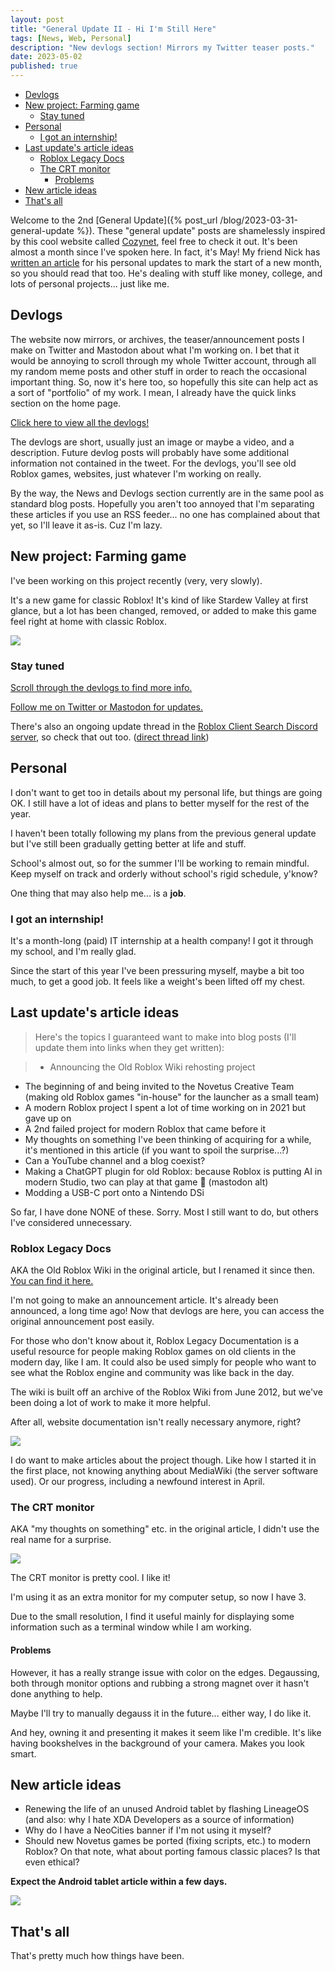 ```yaml
---
layout: post
title: "General Update II - Hi I'm Still Here"
tags: [News, Web, Personal]
description: "New devlogs section! Mirrors my Twitter teaser posts."
date: 2023-05-02
published: true
---
```


- [Devlogs](#devlogs)
- [New project: Farming game](#new-project-farming-game)
  - [Stay tuned](#stay-tuned)
- [Personal](#personal)
  - [I got an internship!](#i-got-an-internship)
- [Last update's article ideas](#last-updates-article-ideas)
  - [Roblox Legacy Docs](#roblox-legacy-docs)
  - [The CRT monitor](#the-crt-monitor)
    - [Problems](#problems)
- [New article ideas](#new-article-ideas)
- [That's all](#thats-all)


Welcome to the 2nd [General Update]({% post_url /blog/2023-03-31-general-update %}). These "general update" posts are shamelessly inspired by this cool website called [Cozynet](https://cozynet.org), feel free to check it out.
It's been almost a month since I've spoken here. In fact, it's May! My friend Nick has [written an article](https://nick64.me/netlogs/2023/05/first-post-of-may-status-update/) for his personal updates to mark the start of a new month, so you should read that too. He's dealing with stuff like money, college, and lots of personal projects... just like me.

## Devlogs

The website now mirrors, or archives, the teaser/announcement posts I make on Twitter and Mastodon about what I'm working on.
I bet that it would be annoying to scroll through my whole Twitter account, through all my random meme posts and other stuff in order to reach the occasional important thing.
So, now it's here too, so hopefully this site can help act as a sort of "portfolio" of my work. I mean, I already have the quick links section on the home page.

[Click here to view all the devlogs!](/tags/devlogs)


The devlogs are short, usually just an image or maybe a video, and a description. Future devlog posts will probably have some additional information not contained in the tweet. For the devlogs, you'll see old Roblox games, websites, just whatever I'm working on really.

By the way, the News and Devlogs section currently are in the same pool as standard blog posts. Hopefully you aren't too annoyed that I'm separating these articles if you use an RSS feeder... no one has complained about that yet, so I'll leave it as-is. Cuz I'm lazy.

## New project: Farming game

I've been working on this project recently (very, very slowly).

It's a new game for classic Roblox! It's kind of like Stardew Valley at first glance, but a lot has been changed, removed, or added to make this game feel right at home with classic Roblox.

![](/blog/media/TODO.png)

### Stay tuned

[Scroll through the devlogs to find more info.]((/tags/devlogs))

[Follow me on Twitter or Mastodon for updates.](/contact)

There's also an ongoing update thread in the [Roblox Client Search Discord server](https://discord.gg/CHFK7eXXMY), so check that out too. ([direct thread link](https://discord.com/channels/313349637870190592/1105872338785927278/1105872338785927278))

## Personal

I don't want to get too in details about my personal life, but things are going OK. I still have a lot of ideas and plans to better myself for the rest of the year.

I haven't been totally following my plans from the previous general update but I've still been gradually getting better at life and stuff.

School's almost out, so for the summer I'll be working to remain mindful. Keep myself on track and orderly without school's rigid schedule, y'know?

One thing that may also help me... is a **job**.

### I got an internship!

It's a month-long (paid) IT internship at a health company! I got it through my school, and I'm really glad.

Since the start of this year I've been pressuring myself, maybe a bit too much, to get a good job. It feels like a weight's been lifted off my chest.

## Last update's article ideas

> Here's the topics I guaranteed want to make into blog posts (I'll update them into links when they get written):

> - Announcing the Old Roblox Wiki rehosting project
- The beginning of and being invited to the Novetus Creative Team (making old Roblox games "in-house" for the launcher as a small team)
- A modern Roblox project I spent a lot of time working on in 2021 but gave up on
- A 2nd failed project for modern Roblox that came before it
- My thoughts on something I've been thinking of acquiring for a while, it's mentioned in this article (if you want to spoil the surprise...?)
- Can a YouTube channel and a blog coexist?
- Making a ChatGPT plugin for old Roblox: because Roblox is putting AI in modern Studio, two can play at that game :troll: (mastodon alt)
- Modding a USB-C port onto a Nintendo DSi

So far, I have done NONE of these. Sorry. Most I still want to do, but others I've considered unnecessary.

### Roblox Legacy Docs

AKA the Old Roblox Wiki in the original article, but I renamed it since then. [You can find it here.](https://wiki.realja.me)

I'm not going to make an announcement article. It's already been announced, a long time ago! Now that devlogs are here, you can access the original announcement post easily.

For those who don't know about it, Roblox Legacy Documentation is a useful resource for people making Roblox games on old clients in the modern day, like I am. It could also be used simply for people who want to see what the Roblox engine and community was like back in the day.

The wiki is built off an archive of the Roblox Wiki from June 2012, but we've been doing a lot of work to make it more helpful. 

After all, website documentation isn't really necessary anymore, right?

![](/blog/media/TODO.png)
<!-- TODO IMG of the archived section with caption "Don't worry, they've been preserved." -->

I do want to make articles about the project though. Like how I started it in the first place, not knowing anything about MediaWiki (the server software used). Or our progress, including a newfound interest in April.

### The CRT monitor

AKA "my thoughts on something" etc. in the original article, I didn't use the real name for a surprise.

![](/blog/media/TODO.png)
<!-- TODO img of my whole setup w/ 3 monitors here -->

The CRT monitor is pretty cool. I like it!

I'm using it as an extra monitor for my computer setup, so now I have 3.

Due to the small resolution, I find it useful mainly for displaying some information such as a terminal window while I am working.

#### Problems

However, it has a really strange issue with color on the edges. Degaussing, both through monitor options and rubbing a strong magnet over it hasn't done anything to help.

Maybe I'll try to manually degauss it in the future... either way, I do like it.

And hey, owning it and presenting it makes it seem like I'm credible. It's like having bookshelves in the background of your camera. Makes you look smart.

## New article ideas

- Renewing the life of an unused Android tablet by flashing LineageOS (and also: why I hate XDA Developers as a source of information)
- Why do I have a NeoCities banner if I'm not using it myself?
- Should new Novetus games be ported (fixing scripts, etc.) to modern Roblox? On that note, what about porting famous classic places? Is that even ethical?

**Expect the Android tablet article within a few days.**

![](/blog/media/TODO.png)
<!-- TODO IMG of the tablet HERE -->

## That's all

That's pretty much how things have been.